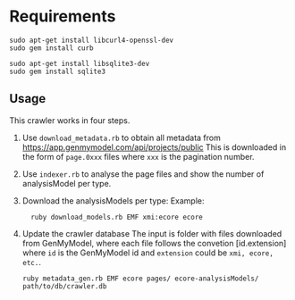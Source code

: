 
# Requirements

```
sudo apt-get install libcurl4-openssl-dev
sudo gem install curb

sudo apt-get install libsqlite3-dev
sudo gem install sqlite3
```

## Usage

This crawler works in four steps.

 1. Use `download_metadata.rb` to obtain all metadata from 
    https://app.genmymodel.com/api/projects/public
    This is downloaded in the form of `page.0xxx` files where `xxx` is
    the pagination number. 

 2. Use `indexer.rb` to analyse the page files and show the number of
    analysisModel per type.
   
 3. Download the analysisModels per type:
    Example:
    ```
      ruby download_models.rb EMF xmi:ecore ecore
    ```
 4. Update the crawler database
    The input is folder with files downloaded from GenMyModel, where each
	file follows the convetion [id.extension] where `id` is the GenMyModel
	id and `extension` could be `xmi, ecore, etc.`.
	```
    ruby metadata_gen.rb EMF ecore pages/ ecore-analysisModels/ path/to/db/crawler.db
    ```
